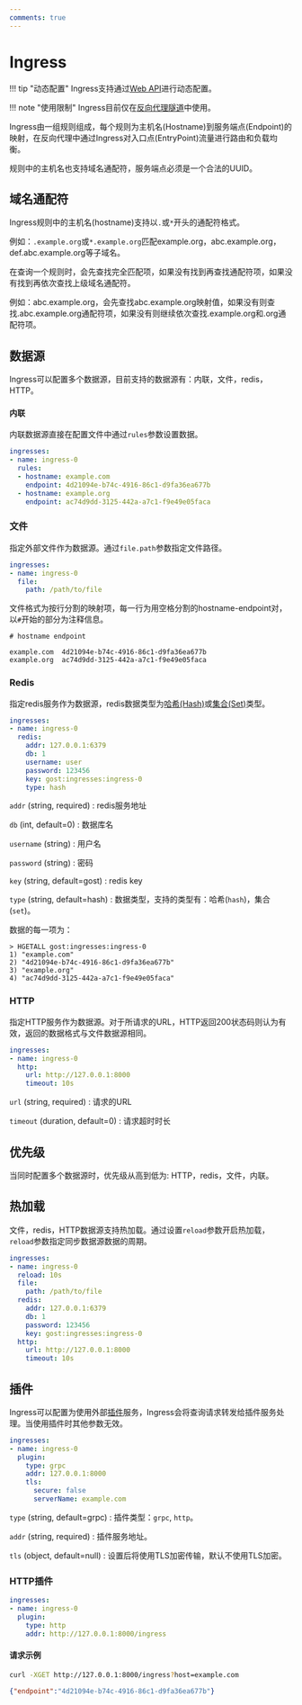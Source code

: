 ```yaml
---
comments: true
---
```


# Ingress

!!! tip "动态配置"
    Ingress支持通过[Web API](/tutorials/api/overview/)进行动态配置。

!!! note "使用限制"
    Ingress目前仅在[反向代理隧道](/tutorials/reverse-proxy-tunnel/)中使用。

Ingress由一组规则组成，每个规则为主机名(Hostname)到服务端点(Endpoint)的映射，在反向代理中通过Ingress对入口点(EntryPoint)流量进行路由和负载均衡。

规则中的主机名也支持域名通配符，服务端点必须是一个合法的UUID。

## 域名通配符

Ingress规则中的主机名(hostname)支持以`.`或`*`开头的通配符格式。

例如：`.example.org`或`*.example.org`匹配example.org，abc.example.org，def.abc.example.org等子域名。

在查询一个规则时，会先查找完全匹配项，如果没有找到再查找通配符项，如果没有找到再依次查找上级域名通配符。

例如：abc.example.org，会先查找abc.example.org映射值，如果没有则查找.abc.example.org通配符项，如果没有则继续依次查找.example.org和.org通配符项。

## 数据源

Ingress可以配置多个数据源，目前支持的数据源有：内联，文件，redis，HTTP。

#### 内联

内联数据源直接在配置文件中通过`rules`参数设置数据。

```yaml
ingresses:
- name: ingress-0
  rules:
  - hostname: example.com
    endpoint: 4d21094e-b74c-4916-86c1-d9fa36ea677b
  - hostname: example.org
    endpoint: ac74d9dd-3125-442a-a7c1-f9e49e05faca
```

### 文件

指定外部文件作为数据源。通过`file.path`参数指定文件路径。

```yaml
ingresses:
- name: ingress-0
  file:
    path: /path/to/file
```

文件格式为按行分割的映射项，每一行为用空格分割的hostname-endpoint对，以`#`开始的部分为注释信息。

```text
# hostname endpoint

example.com  4d21094e-b74c-4916-86c1-d9fa36ea677b
example.org  ac74d9dd-3125-442a-a7c1-f9e49e05faca
```

### Redis

指定redis服务作为数据源，redis数据类型为[哈希(Hash)](https://redis.io/docs/data-types/hashes/)或[集合(Set)](https://redis.io/docs/data-types/sets/)类型。

```yaml
ingresses:
- name: ingress-0
  redis:
    addr: 127.0.0.1:6379
    db: 1
    username: user
    password: 123456
    key: gost:ingresses:ingress-0
    type: hash
```

`addr` (string, required)
:    redis服务地址

`db` (int, default=0)
:    数据库名

`username` (string)
:    用户名

`password` (string)
:    密码

`key` (string, default=gost)
:    redis key

`type` (string, default=hash)
:    数据类型，支持的类型有：哈希(`hash`)，集合(`set`)。

数据的每一项为：

```redis
> HGETALL gost:ingresses:ingress-0
1) "example.com"
2) "4d21094e-b74c-4916-86c1-d9fa36ea677b"
3) "example.org"
4) "ac74d9dd-3125-442a-a7c1-f9e49e05faca"
```

### HTTP

指定HTTP服务作为数据源。对于所请求的URL，HTTP返回200状态码则认为有效，返回的数据格式与文件数据源相同。

```yaml
ingresses:
- name: ingress-0
  http:
    url: http://127.0.0.1:8000
    timeout: 10s
```

`url` (string, required)
:    请求的URL

`timeout` (duration, default=0)
:    请求超时时长

## 优先级

当同时配置多个数据源时，优先级从高到低为: HTTP，redis，文件，内联。

## 热加载

文件，redis，HTTP数据源支持热加载。通过设置`reload`参数开启热加载，`reload`参数指定同步数据源数据的周期。

```yaml hl_lines="3"
ingresses:
- name: ingress-0
  reload: 10s
  file:
    path: /path/to/file
  redis:
    addr: 127.0.0.1:6379
    db: 1
    password: 123456
    key: gost:ingresses:ingress-0
  http:
    url: http://127.0.0.1:8000
    timeout: 10s
```

## 插件

Ingress可以配置为使用外部[插件](/concepts/plugin/)服务，Ingress会将查询请求转发给插件服务处理。当使用插件时其他参数无效。

```yaml
ingresses:
- name: ingress-0
  plugin:
    type: grpc
    addr: 127.0.0.1:8000
    tls: 
      secure: false
      serverName: example.com
```

`type` (string, default=grpc)
:    插件类型：`grpc`, `http`。

`addr` (string, required)
:    插件服务地址。

`tls` (object, default=null)
:    设置后将使用TLS加密传输，默认不使用TLS加密。

### HTTP插件

```yaml
ingresses:
- name: ingress-0
  plugin:
    type: http
    addr: http://127.0.0.1:8000/ingress
```

#### 请求示例

```bash
curl -XGET http://127.0.0.1:8000/ingress?host=example.com
```

```json
{"endpoint":"4d21094e-b74c-4916-86c1-d9fa36ea677b"}
```
